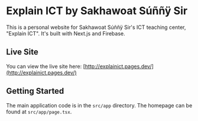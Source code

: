 # Explain ICT by Sakhawoat Súññÿ Sir

This is a personal website for Sakhawoat Súññÿ Sir's ICT teaching center, "Explain ICT". It's built with Next.js and Firebase.

## Live Site

You can view the live site here: [http://explainict.pages.dev/](http://explainict.pages.dev/)

## Getting Started

The main application code is in the `src/app` directory. The homepage can be found at `src/app/page.tsx`.
